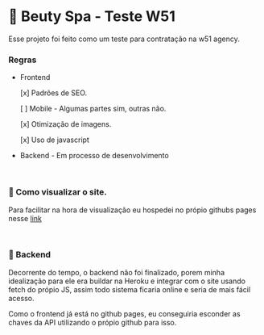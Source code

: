 # :nail_care: Beuty Spa - Teste W51
 Esse projeto foi feito como um teste para contratação na w51 agency.
<br>

### Regras 

- Frontend
    
    [x] Padrões de SEO.
    
    [ ] Mobile - Algumas partes sim, outras não.
    
    [x] Otimização de imagens.
    
    [x] Uso de javascript

- Backend -	Em processo de desenvolvimento 

<br>

### :eyes: Como visualizar o site.
Para facilitar na hora de visualização eu hospedei no própio githubs pages nesse [link](https://bl4nc.github.io/leospa-w51/) 


<br>

### :hammer: Backend
Decorrente do tempo, o backend não foi finalizado, porem minha idealização para ele era buildar na Heroku e integrar com o site usando fetch do própio JS, assim todo sistema ficaria online e seria de mais fácil acesso.

Como o frontend já está no github pages, eu conseguiria esconder as chaves da API utilizando o própio github para isso.

    

